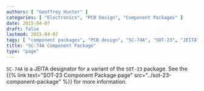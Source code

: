 ```yaml
---
authors: [ "Geoffrey Hunter" ]
categories: [ "Electronics", "PCB Design", "Component Packages" ]
date: 2015-04-07
draft: false
lastmod: 2015-04-07
tags: [ "component packages", "PCB design", "SC-74A", "SOT-23", "JEITA" ]
title: "SC-74A Component Package"
type: "page"
---
```


`SC-74A` is a JEITA designator for a variant of the `SOT-23` package. See the {{% link text="SOT-23 Component Package page" src="../sot-23-component-package" %}} for more information.
